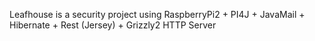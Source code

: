 Leafhouse is a security project using RaspberryPi2 + PI4J + JavaMail + Hibernate + Rest (Jersey) + Grizzly2 HTTP Server